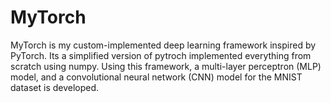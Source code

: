 # MyTorch

MyTorch is my custom-implemented deep learning framework inspired by PyTorch. Its a simplified version of pytroch implemented everything from scratch using numpy. Using this framework, a multi-layer perceptron (MLP) model, and a convolutional neural network (CNN) model for the MNIST dataset is developed.
